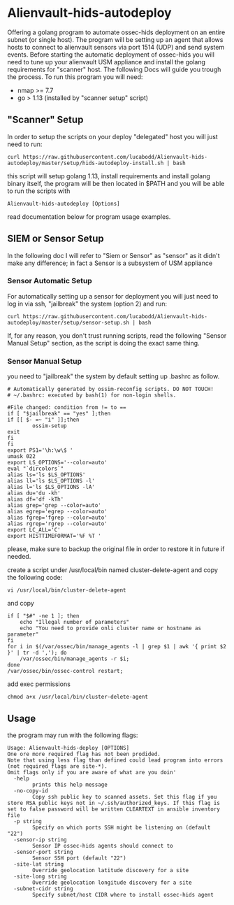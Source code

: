 # Alienvault-hids-autodeploy

Offering a golang program to automate ossec-hids deployment on an entire subnet (or single host).
The program will be setting up an agent that allows hosts to connect to alienvault sensors via port 1514 (UDP) and send system events.
Before starting the automatic deployment of ossec-hids you will need to tune up your alienvault USM appliance and install the golang requirements for "scanner" host. The following Docs will guide you trough the process.
To run this program you will need:
* nmap >= 7.7
* go > 1.13 (installed by "scanner setup" script)

## "Scanner" Setup
In order to setup the scripts on your deploy "delegated" host you will just need to run:
```
curl https://raw.githubusercontent.com/lucabodd/Alienvault-hids-autodeploy/master/setup/hids-autodeploy-install.sh | bash
```
this script will setup golang 1.13, install requirements and install golang binary itself, the program will be then located in $PATH and you will be able to run the scripts with
```
Alienvault-hids-autodeploy [Options]
```
read documentation below for program usage examples.

## SIEM or Sensor Setup
In the following doc I will refer to "Siem or Sensor" as "sensor" as it didn't make any difference; in fact a Sensor is a subsystem of USM appliance
### Sensor Automatic Setup
For automatically setting up a sensor for deployment you will just need to log in via ssh, "jailbreak" the system (option 2) and run:
```
curl https://raw.githubusercontent.com/lucabodd/Alienvault-hids-autodeploy/master/setup/sensor-setup.sh | bash
```
If, for any reason, you don't trust running scripts, read the following "Sensor Manual Setup" section, as the script is doing the exact same thing.

### Sensor Manual Setup
you need to "jailbreak" the system by default setting up .bashrc as follow.

```
# Automatically generated by ossim-reconfig scripts. DO NOT TOUCH!
# ~/.bashrc: executed by bash(1) for non-login shells.

#File changed: condition from != to ==
if [ "$jailbreak" == "yes" ];then
if [[ $- =~ "i" ]];then
        ossim-setup
exit
fi
fi
export PS1='\h:\w\$ '
umask 022
export LS_OPTIONS='--color=auto'
eval "`dircolors`"
alias ls='ls $LS_OPTIONS'
alias ll='ls $LS_OPTIONS -l'
alias l='ls $LS_OPTIONS -lA'
alias du='du -kh'
alias df='df -kTh'
alias grep='grep --color=auto'
alias egrep='egrep --color=auto'
alias fgrep='fgrep --color=auto'
alias rgrep='rgrep --color=auto'
export LC_ALL='C'
export HISTTIMEFORMAT='%F %T '
```

please, make sure to backup the original file in order to restore it in future if needed.

create a script under /usr/local/bin named cluster-delete-agent and copy the following code:
```
vi /usr/local/bin/cluster-delete-agent
```
and copy
```
if [ "$#" -ne 1 ]; then
	echo "Illegal number of parameters"
	echo "You need to provide onli cluster name or hostname as parameter"
fi
for i in $(/var/ossec/bin/manage_agents -l | grep $1 | awk '{ print $2 }' | tr -d ','); do
	/var/ossec/bin/manage_agents -r $i;
done  
/var/ossec/bin/ossec-control restart;
```
add exec permissions
```
chmod a+x /usr/local/bin/cluster-delete-agent
```

## Usage
the program may run with the following flags:
```
Usage: Alienvault-hids-deploy [OPTIONS]
One ore more required flag has not been prodided.
Note that using less flag than defined could lead program into errors (not required flags are site-*).
Omit flags only if you are aware of what are you doin'
  -help
    	prints this help message
  -no-copy-id
    	Copy ssh public key to scanned assets. Set this flag if you store RSA public keys not in ~/.ssh/authorized_keys. If this flag is set to false password will be written CLEARTEXT in ansible inventory file
  -p string
    	Specify on which ports SSH might be listening on (default "22")
  -sensor-ip string
    	Sensor IP ossec-hids agents should connect to
  -sensor-port string
    	Sensor SSH port (default "22")
  -site-lat string
    	Override geolocation latitude discovery for a site
  -site-long string
    	Override geolocation longitude discovery for a site
  -subnet-cidr string
    	Specify subnet/host CIDR where to install ossec-hids agent

```
